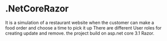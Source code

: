 # .NetCoreRazor

It is a simulation of a restaurant website when the customer can make a food order and choose a time to pick it up
There are different User roles for creating update and remove.
the project build on asp.net core 3.1 Razor.
